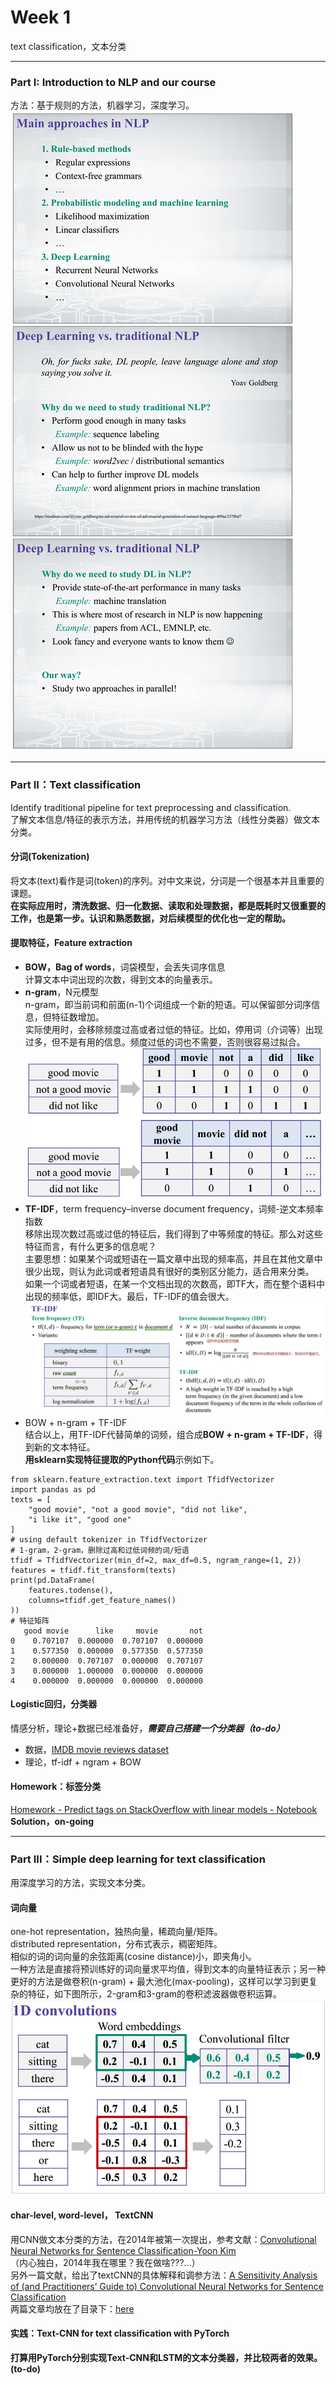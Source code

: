 # Week 1
text classification，文本分类

------
### Part I: Introduction to NLP and our course
方法：基于规则的方法，机器学习，深度学习。  
![course_content](./graph/week1_1_1.png)

------
### Part II：Text classification
Identify traditional pipeline for text preprocessing and classification.  
了解文本信息/特征的表示方法，并用传统的机器学习方法（线性分类器）做文本分类。

#### 分词(Tokenization)  
将文本(text)看作是词(token)的序列。对中文来说，分词是一个很基本并且重要的课题。  
**在实际应用时，清洗数据、归一化数据、读取和处理数据，都是既耗时又很重要的工作，也是第一步。认识和熟悉数据，对后续模型的优化也一定的帮助。**

#### 提取特征，Feature extraction
- **BOW，Bag of words**，词袋模型，会丢失词序信息  
计算文本中词出现的次数，得到文本的向量表示。
- **n-gram**，N元模型  
n-gram，即当前词和前面(n-1)个词组成一个新的短语。可以保留部分词序信息，但特征数增加。  
实际使用时，会移除频度过高或者过低的特征。比如，停用词（介词等）出现过多，但不是有用的信息。频度过低的词也不需要，否则很容易过拟合。  
![](./graph/bow_ngram.png)
- **TF-IDF**，term frequency–inverse document frequency，词频-逆文本频率指数  
移除出现次数过高或过低的特征后，我们得到了中等频度的特征。那么对这些特征而言，有什么更多的信息呢？  
主要思想：如果某个词或短语在一篇文章中出现的频率高，并且在其他文章中很少出现，则认为此词或者短语具有很好的类别区分能力，适合用来分类。  
如果一个词或者短语，在某一个文档出现的次数高，即TF大，而在整个语料中出现的频率低，即IDF大。最后，TF-IDF的值会很大。  
![](./graph/tf-idf.png)   
- BOW + n-gram + TF-IDF  
结合以上，用TF-IDF代替简单的词频，组合成**BOW + n-gram + TF-IDF**，得到新的文本特征。    
**用sklearn实现特征提取的Python代码**示例如下。
```
from sklearn.feature_extraction.text import TfidfVectorizer
import pandas as pd
texts = [
    "good movie", "not a good movie", "did not like",
    "i like it", "good one"
]
# using default tokenizer in TfidfVectorizer
# 1-gram，2-gram，删除过高和过低词频的词/短语
tfidf = TfidfVectorizer(min_df=2, max_df=0.5, ngram_range=(1, 2))
features = tfidf.fit_transform(texts)
print(pd.DataFrame(
    features.todense(),
    columns=tfidf.get_feature_names()
))
# 特征矩阵
   good movie      like     movie       not
0    0.707107  0.000000  0.707107  0.000000
1    0.577350  0.000000  0.577350  0.577350
2    0.000000  0.707107  0.000000  0.707107
3    0.000000  1.000000  0.000000  0.000000
4    0.000000  0.000000  0.000000  0.000000

```
#### Logistic回归，分类器
情感分析，理论+数据已经准备好，***需要自己搭建一个分类器（to-do）***  
- 数据，[IMDB movie reviews dataset](http://ai.stanford.edu/~amaas/data/sentiment/)
- 理论，tf-idf + ngram + BOW

#### Homework：标签分类
[Homework - Predict tags on StackOverflow with linear models - Notebook](./src/week1/week1-MultilabelClassification_homework.ipynb)  
**Solution，on-going**
 
------
### Part III：Simple deep learning for text classification
用深度学习的方法，实现文本分类。

#### 词向量
one-hot representation，独热向量，稀疏向量/矩阵。  
distributed representation，分布式表示，稠密矩阵。  
相似的词的词向量的余弦距离(cosine distance)小，即夹角小。  
一种方法是直接将预训练好的词向量求平均值，得到文本的向量特征表示；另一种更好的方法是做卷积(n-gram) + 最大池化(max-pooling)，这样可以学习到更复杂的特征，如下图所示，2-gram和3-gram的卷积滤波器做卷积运算。  
![](./graph/conv_ngram.png)

#### char-level, word-level， TextCNN
用CNN做文本分类的方法，在2014年被第一次提出，参考文献：[Convolutional Neural Networks for Sentence Classification-Yoon Kim](https://arxiv.org/abs/1408.5882)  
（内心独白，2014年我在哪里？我在做啥???...）  
另外一篇文献，给出了textCNN的具体解释和调参方法：[A Sensitivity Analysis of (and Practitioners’ Guide to) Convolutional Neural Networks for Sentence Classification](https://arxiv.org/abs/1510.03820)  
两篇文章均放在了目录下：[here](./src/week1/)

#### 实践：Text-CNN for text classification with PyTorch
**打算用PyTorch分别实现Text-CNN和LSTM的文本分类器，并比较两者的效果。(to-do)**



